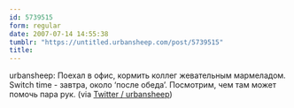 ```yaml
---
id: 5739515
form: regular
date: 2007-07-14 14:55:38
tumblr: "https://untitled.urbansheep.com/post/5739515"
title:
---
```


<p>urbansheep: Поехал в офис, кормить коллег жевательным мармеладом. Switch time - завтра, около &lsquo;после обеда&rsquo;. Посмотрим, чем там может помочь пара рук. (via <a href="http://twitter.com/urbansheep/statuses/149597552">Twitter / urbansheep</a>)</p>

